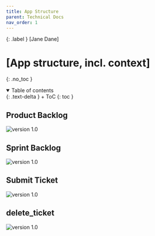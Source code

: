 ```yaml
---
title: App Structure
parent: Technical Docs
nav_order: 1
---
```


{: .label }
[Jane Dane]

# [App structure, incl. context]
{: .no_toc }

<details open markdown="block">
{: .text-delta }
<summary>Table of contents</summary>
+ ToC
{: toc }
</details>

## Product Backlog
![version 1.0](/SCRUM_Webapp_Project/assets/images/product_backlog.png)

## Sprint Backlog
![version 1.0](/SCRUM_Webapp_Project/assets/images/sprint_backlog.png)

## Submit Ticket
![version 1.0](/SCRUM_Webapp_Project/assets/images/submit_ticket.png)

## delete_ticket
![version 1.0](/SCRUM_Webapp_Project/assets/images/delete_ticket.png)